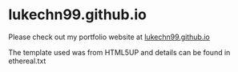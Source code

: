 # lukechn99.github.io

Please check out my portfolio website at [lukechn99.github.io](lukechn99.github.io)  
  
The template used was from HTML5UP and details can be found in ethereal.txt
